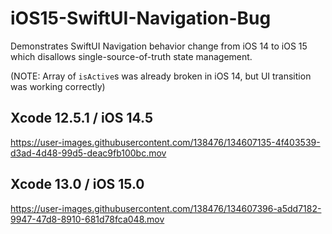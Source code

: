 # iOS15-SwiftUI-Navigation-Bug
Demonstrates SwiftUI Navigation behavior change from iOS 14 to iOS 15 which disallows single-source-of-truth state management.

(NOTE: Array of `isActive`s was already broken in iOS 14, but UI transition was working correctly)

## Xcode 12.5.1 / iOS 14.5

https://user-images.githubusercontent.com/138476/134607135-4f403539-d3ad-4d48-99d5-deac9fb100bc.mov

## Xcode 13.0 / iOS 15.0

https://user-images.githubusercontent.com/138476/134607396-a5dd7182-9947-47d8-8910-681d78fca048.mov
